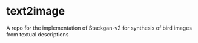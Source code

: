 # text2image
A repo for the implementation of Stackgan-v2 for synthesis of bird images from textual descriptions
